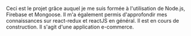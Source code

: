 Ceci est le projet grâce auquel je me suis formée à l'utilisation de Node.js, Firebase et Mongoose. Il m'a également permis d'approfondir mes connaissances sur react-redux et reactJS en général.
Il est en cours de construction. Il s'agit d'une application e-commerce.
